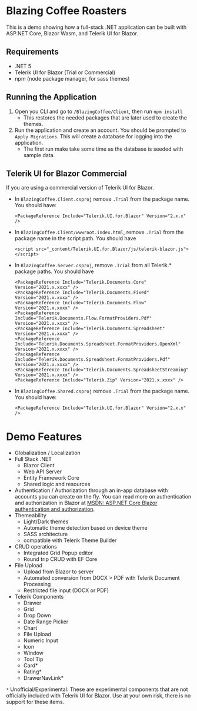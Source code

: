 # Blazing Coffee Roasters

This is a demo showing how a full-stack .NET application can be built with ASP.NET Core, Blazor Wasm, and Telerik UI for Blazor.

## Requirements

- .NET 5
- Telerik UI for Blazor (Trial or Commercial)
- npm (node package manager, for sass themes)

## Running the Application

1. Open you CLI and go to `/BlazingCoffee/Client`, then run `npm install`
    * This restores the needed packages that are later used to create the themes.
1. Run the application and create an account. You should be prompted to `Apply Migrations`. This will create a database for logging into the application.
    * The first run make take some time as the database is seeded with sample data.

## Telerik UI for Blazor Commercial

If you are using a commercial version of Telerik UI for Blazor.

- In `BlazingCoffee.Client.csproj` remove `.Trial` from the package name. You should have:

    ```
    <PackageReference Include="Telerik.UI.for.Blazor" Version="2.x.x" />
    ```

- In `BlazingCoffee.Client/wwwroot.index.html`, remove `.Trial` from the package name in the script path. You should have

    ```
    <script src="_content/Telerik.UI.for.Blazor/js/telerik-blazor.js"></script>
    ```

- In `BlazingCoffee.Server.csproj`, remove `.Trial` from all Telerik.* package paths. You should have

    ```
    <PackageReference Include="Telerik.Documents.Core" Version="2021.x.xxxx" />
    <PackageReference Include="Telerik.Documents.Fixed" Version="2021.x.xxxx" />
    <PackageReference Include="Telerik.Documents.Flow" Version="2021.x.xxxx" />
    <PackageReference Include="Telerik.Documents.Flow.FormatProviders.Pdf" Version="2021.x.xxxx" />
    <PackageReference Include="Telerik.Documents.Spreadsheet" Version="2021.x.xxxx" />
    <PackageReference Include="Telerik.Documents.Spreadsheet.FormatProviders.OpenXml" Version="2021.x.xxxx" />
    <PackageReference Include="Telerik.Documents.Spreadsheet.FormatProviders.Pdf" Version="2021.x.xxxx" />
    <PackageReference Include="Telerik.Documents.SpreadsheetStreaming" Version="2021.x.xxxx" />
    <PackageReference Include="Telerik.Zip" Version="2021.x.xxxx" />
    ```

- In `BlazingCoffee.Shared.csproj` remove `.Trial` from the package name. You should have:

    ```
    <PackageReference Include="Telerik.UI.for.Blazor" Version="2.x.x" />
    ```



# Demo Features

- Globalization / Localization
- Full Stack .NET
    - Blazor Client
    - Web API Server
    - Entity Framework Core
    - Shared logic and resources
- Authentication / Authorization through an in-app database with accounts you can create on the fly. You can read more on authentication and authorization in Blazor at [MSDN: ASP.NET Core Blazor authentication and authorization](https://docs.microsoft.com/en-us/aspnet/core/blazor/security/?view=aspnetcore-5.0).
- Themeability 
    - Light/Dark themes
    - Automatic theme detection based on device theme
    - SASS architecture
    - compatible with Telerik Theme Builder
- CRUD operations
    - Integrated Grid Popup editor
    - Round trip CRUD with EF Core
- File Upload
    - Upload from Blazor to server
    - Automated conversion from DOCX > PDF with Telerik Document Processing
    - Restricted file input (DOCX or PDF)
- Telerik Components
    - Drawer
    - Grid
    - Drop Down
    - Date Range Picker
    - Chart
    - File Upload
    - Numeric Input
    - Icon
    - Window
    - Tool Tip
    - Card*
    - Rating*
    - DrawerNavLink*

`*` Unofficial/Experimental: These are experimental components that are not officially included with Telerik UI for Blazor. Use at your own risk, there is no support for these items.
